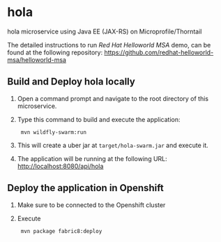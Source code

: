 # hola
hola microservice using Java EE (JAX-RS) on Microprofile/Thorntail

The detailed instructions to run *Red Hat Helloworld MSA* demo, can be found at the following repository: <https://github.com/redhat-helloworld-msa/helloworld-msa>


Build and Deploy hola locally
-----------------------------

1. Open a command prompt and navigate to the root directory of this microservice.
2. Type this command to build and execute the application:

        mvn wildfly-swarm:run

3. This will create a uber jar at  `target/hola-swarm.jar` and execute it.
4. The application will be running at the following URL: <http://localhost:8080/api/hola>

Deploy the application in Openshift
-----------------------------------

1. Make sure to be connected to the Openshift cluster
2. Execute

		mvn package fabric8:deploy
